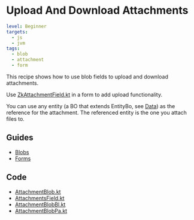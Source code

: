 # Upload And Download Attachments

```yaml
level: Beginner
targets:
  - js
  - jvm
tags:
  - blob
  - attachment
  - form
```

This recipe shows how to use blob fields to upload and download attachments.

Use [ZkAttachmentField.kt](/lib/blobs/src/jsMain/kotlin/zakadabar/lib/blobs/browser/attachment/ZkAttachmentsField.kt)
in a form to add upload functionality.

<div data-zk-enrich="AttachmentsField"></div>

You can use any entity (a BO that extends EntityBo, see [Data](/doc/guides/common/Data.md)) as the
reference for the attachment. The referenced entity is the one you attach files to.

## Guides

- [Blobs](/doc/guides/libraries/blobs/Introduction.md)
- [Forms](/doc/guides/browser/builtin/Forms.md)

## Code

- [AttachmentBlob.kt](/cookbook/src/commonMain/kotlin/zakadabar/cookbook/blob/attachment/AttachmentBlob.kt)
- [AttachmentsField.kt](/cookbook/src/jsMain/kotlin/zakadabar/cookbook/blob/attachment/AttachmentsField.kt)
- [AttachmentBlobBl.kt](/cookbook/src/jvmMain/kotlin/zakadabar/cookbook/blob/attachment/AttachmentBlobBl.kt)
- [AttachmentBlobPa.kt](/cookbook/src/jvmMain/kotlin/zakadabar/cookbook/blob/attachment/AttachmentBlobPa.kt)


